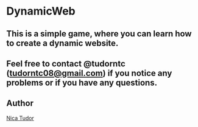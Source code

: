 # DynamicWeb
This is a simple game, where you can
learn how to create a dynamic website.
-------
Feel free to contact @tudorntc (tudorntc08@gmail.com) if you notice any problems or if you have any questions.
-------
Author
-------
[Nica Tudor](https://github.com/tudorntc)

